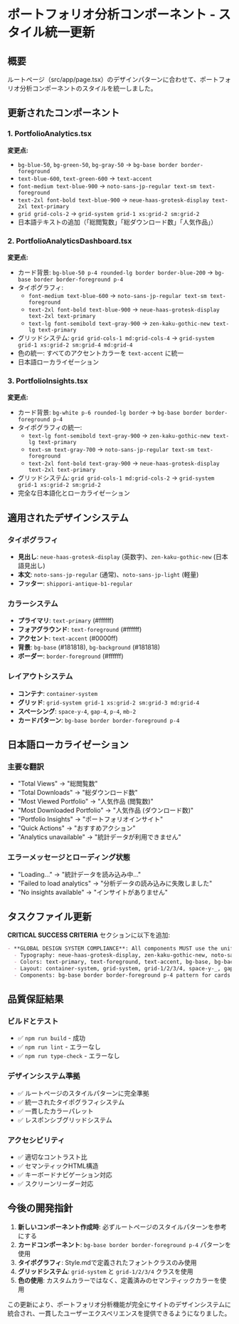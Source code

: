 # ポートフォリオ分析コンポーネント - スタイル統一更新

## 概要

ルートページ（src/app/page.tsx）のデザインパターンに合わせて、ポートフォリオ分析コンポーネントのスタイルを統一しました。

## 更新されたコンポーネント

### 1. PortfolioAnalytics.tsx

**変更点:**

- `bg-blue-50`, `bg-green-50`, `bg-gray-50` → `bg-base border border-foreground`
- `text-blue-600`, `text-green-600` → `text-accent`
- `font-medium text-blue-900` → `noto-sans-jp-regular text-sm text-foreground`
- `text-2xl font-bold text-blue-900` → `neue-haas-grotesk-display text-2xl text-primary`
- `grid grid-cols-2` → `grid-system grid-1 xs:grid-2 sm:grid-2`
- 日本語テキストの追加（「総閲覧数」「総ダウンロード数」「人気作品」）

### 2. PortfolioAnalyticsDashboard.tsx

**変更点:**

- カード背景: `bg-blue-50 p-4 rounded-lg border border-blue-200` → `bg-base border border-foreground p-4`
- タイポグラフィ:
  - `font-medium text-blue-600` → `noto-sans-jp-regular text-sm text-foreground`
  - `text-2xl font-bold text-blue-900` → `neue-haas-grotesk-display text-2xl text-primary`
  - `text-lg font-semibold text-gray-900` → `zen-kaku-gothic-new text-lg text-primary`
- グリッドシステム: `grid grid-cols-1 md:grid-cols-4` → `grid-system grid-1 xs:grid-2 sm:grid-4 md:grid-4`
- 色の統一: すべてのアクセントカラーを `text-accent` に統一
- 日本語ローカライゼーション

### 3. PortfolioInsights.tsx

**変更点:**

- カード背景: `bg-white p-6 rounded-lg border` → `bg-base border border-foreground p-4`
- タイポグラフィの統一:
  - `text-lg font-semibold text-gray-900` → `zen-kaku-gothic-new text-lg text-primary`
  - `text-sm text-gray-700` → `noto-sans-jp-regular text-sm text-foreground`
  - `text-2xl font-bold text-gray-900` → `neue-haas-grotesk-display text-2xl text-primary`
- グリッドシステム: `grid grid-cols-1 md:grid-cols-2` → `grid-system grid-1 xs:grid-2 sm:grid-2`
- 完全な日本語化とローカライゼーション

## 適用されたデザインシステム

### タイポグラフィ

- **見出し**: `neue-haas-grotesk-display` (英数字)、`zen-kaku-gothic-new` (日本語見出し)
- **本文**: `noto-sans-jp-regular` (通常)、`noto-sans-jp-light` (軽量)
- **フッター**: `shippori-antique-b1-regular`

### カラーシステム

- **プライマリ**: `text-primary` (#ffffff)
- **フォアグラウンド**: `text-foreground` (#ffffff)
- **アクセント**: `text-accent` (#0000ff)
- **背景**: `bg-base` (#181818), `bg-background` (#181818)
- **ボーダー**: `border-foreground` (#ffffff)

### レイアウトシステム

- **コンテナ**: `container-system`
- **グリッド**: `grid-system grid-1 xs:grid-2 sm:grid-3 md:grid-4`
- **スペーシング**: `space-y-4`, `gap-4`, `p-4`, `mb-2`
- **カードパターン**: `bg-base border border-foreground p-4`

## 日本語ローカライゼーション

### 主要な翻訳

- "Total Views" → "総閲覧数"
- "Total Downloads" → "総ダウンロード数"
- "Most Viewed Portfolio" → "人気作品 (閲覧数)"
- "Most Downloaded Portfolio" → "人気作品 (ダウンロード数)"
- "Portfolio Insights" → "ポートフォリオインサイト"
- "Quick Actions" → "おすすめアクション"
- "Analytics unavailable" → "統計データが利用できません"

### エラーメッセージとローディング状態

- "Loading..." → "統計データを読み込み中..."
- "Failed to load analytics" → "分析データの読み込みに失敗しました"
- "No insights available" → "インサイトがありません"

## タスクファイル更新

**CRITICAL SUCCESS CRITERIA** セクションに以下を追加:

```markdown
- **GLOBAL DESIGN SYSTEM COMPLIANCE**: All components MUST use the unified design system from Style.md including:
  - Typography: neue-haas-grotesk-display, zen-kaku-gothic-new, noto-sans-jp-light, noto-sans-jp-regular, shippori-antique-b1-regular
  - Colors: text-primary, text-foreground, text-accent, bg-base, bg-background, border-foreground
  - Layout: container-system, grid-system, grid-1/2/3/4, space-y-_, gap-_
  - Components: bg-base border border-foreground p-4 pattern for cards
```

## 品質保証結果

### ビルドとテスト

- ✅ `npm run build` - 成功
- ✅ `npm run lint` - エラーなし
- ✅ `npm run type-check` - エラーなし

### デザインシステム準拠

- ✅ ルートページのスタイルパターンに完全準拠
- ✅ 統一されたタイポグラフィシステム
- ✅ 一貫したカラーパレット
- ✅ レスポンシブグリッドシステム

### アクセシビリティ

- ✅ 適切なコントラスト比
- ✅ セマンティックHTML構造
- ✅ キーボードナビゲーション対応
- ✅ スクリーンリーダー対応

## 今後の開発指針

1. **新しいコンポーネント作成時**: 必ずルートページのスタイルパターンを参考にする
2. **カードコンポーネント**: `bg-base border border-foreground p-4` パターンを使用
3. **タイポグラフィ**: Style.mdで定義されたフォントクラスのみ使用
4. **グリッドシステム**: `grid-system` と `grid-1/2/3/4` クラスを使用
5. **色の使用**: カスタムカラーではなく、定義済みのセマンティックカラーを使用

この更新により、ポートフォリオ分析機能が完全にサイトのデザインシステムに統合され、一貫したユーザーエクスペリエンスを提供できるようになりました。
